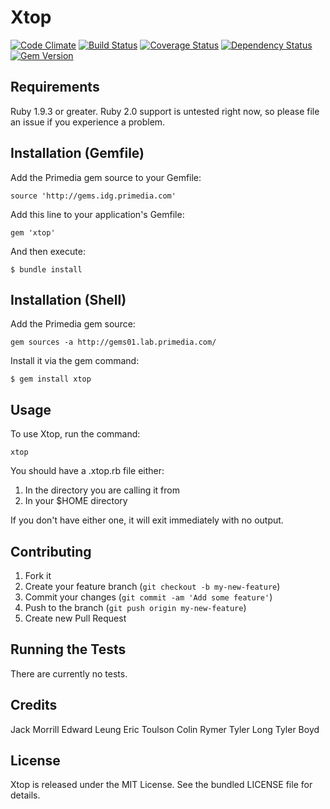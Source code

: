 Xtop
=========
[![Code Climate](https://codeclimate.com/github/primedia/xtop.png)](https://codeclimate.com/github/primedia/xtop)
[![Build Status](https://travis-ci.org/primedia/xtop.png)](https://travis-ci.org/primedia/xtop)
[![Coverage Status](https://coveralls.io/repos/primedia/xtop/badge.png?branch=dev)](https://coveralls.io/r/primedia/xtop?branch=dev)
[![Dependency Status](https://gemnasium.com/primedia/xtop.png)](https://gemnasium.com/primedia/xtop)
[![Gem Version](https://badge.fury.io/rb/xtop.png)](http://badge.fury.io/rb/xtop)

## Requirements

Ruby 1.9.3 or greater. Ruby 2.0 support is untested right now, so please file an issue if you
experience a problem.

## Installation (Gemfile)

Add the Primedia gem source to your Gemfile:

    source 'http://gems.idg.primedia.com'
    
Add this line to your application's Gemfile:

    gem 'xtop'

And then execute:

    $ bundle install

## Installation (Shell)

Add the Primedia gem source:

    gem sources -a http://gems01.lab.primedia.com/

Install it via the gem command:

    $ gem install xtop

## Usage

To use Xtop, run the command:

    xtop

You should have a .xtop.rb file either:

1. In the directory you are calling it from
2. In your $HOME directory

If you don't have either one, it will exit immediately with no output.

## Contributing

1. Fork it
2. Create your feature branch (`git checkout -b my-new-feature`)
3. Commit your changes (`git commit -am 'Add some feature'`)
4. Push to the branch (`git push origin my-new-feature`)
5. Create new Pull Request

## Running the Tests

There are currently no tests.

## Credits

Jack Morrill
Edward Leung
Eric Toulson
Colin Rymer
Tyler Long
Tyler Boyd

## License

Xtop is released under the MIT License. See the bundled LICENSE file for details.
